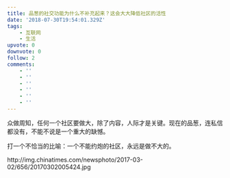 ```yaml
---
title: 品葱的社交功能为什么不补充起来？这会大大降低社区的活性
date: '2018-07-30T19:54:01.329Z'
tags:
    - 互联网
    - 生活
upvote: 0
downvote: 0
follow: 2
comments:
    - ''
    - ''
    - ''
    - ''
    - ''
    - ''
---
```


<div><p>众做周知，任何一个社区要做大，除了内容，人际才是关键。现在的品葱，连私信都没有，不能不说是一个重大的缺憾。</p><p>打一个不恰当的比喻：一个不能约炮的社区，永远是做不大的。</p><p>http://img.chinatimes.com/newsphoto/2017-03-02/656/20170302005424.jpg<br></p></div>
